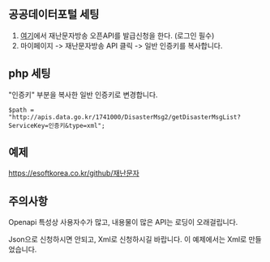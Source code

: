 ## 공공데이터포털 세팅
1. [여기](https://www.data.go.kr/data/3058822/openapi.do)에서 재난문자방송 오픈API를 발급신청을 한다. (로그인 필수)
1. 마이페이지 -> 재난문자방송 API 클릭 -> 일반 인증키를 복사합니다.

## php 세팅
"인증키" 부분을 복사한 일반 인증키로 변경합니다.
```
$path = "http://apis.data.go.kr/1741000/DisasterMsg2/getDisasterMsgList?ServiceKey=인증키&type=xml";
```

## 예제
https://esoftkorea.co.kr/github/재난문자

## 주의사항
Openapi 특성상 사용자수가 많고, 내용물이 많은 API는 로딩이 오래걸립니다.

Json으로 신청하시면 안되고, Xml로 신청하시길 바랍니다.
이 예제에서는 Xml로 만들었습니다.
